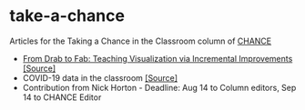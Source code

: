 # take-a-chance

Articles for the Taking a Chance in the Classroom column of [CHANCE](https://www.tandfonline.com/toc/ucha20/current)

- [From Drab to Fab: Teaching Visualization via Incremental Improvements](https://doi.org/10.1080/09332480.2020.1754074) [[Source]](https://github.com/mine-cetinkaya-rundel/take-a-chance/tree/master/2020-02-drab-to-fab)
- COVID-19 data in the classroom [[Source]](https://github.com/mine-cetinkaya-rundel/take-a-chance/tree/master/2020-07-classroom-covid19)
- Contribution from Nick Horton - Deadline: Aug 14 to Column editors, Sep 14 to CHANCE Editor
